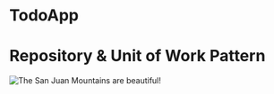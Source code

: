 # TodoApp

# Repository & Unit of Work Pattern
![The San Juan Mountains are beautiful!](https://csharpcorner-mindcrackerinc.netdna-ssl.com/article/implementing-unit-of-work-and-repository-pattern-with-dependency-injection-in-n/Images/Unit%20Of%20Work%20and%20Repository%20Pattern%20With%20Dependency%20Injection.png "Implementing Unit Of Work And Repository Pattern")

